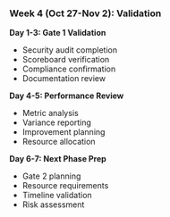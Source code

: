 ### Week 4 (Oct 27-Nov 2): Validation

**Day 1-3: Gate 1 Validation**

- Security audit completion
- Scoreboard verification
- Compliance confirmation
- Documentation review

**Day 4-5: Performance Review**

- Metric analysis
- Variance reporting
- Improvement planning
- Resource allocation

**Day 6-7: Next Phase Prep**

- Gate 2 planning
- Resource requirements
- Timeline validation
- Risk assessment
